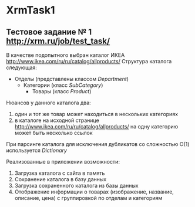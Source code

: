 # XrmTask1
## Тестовое задание № 1 http://xrm.ru/job/test_task/
В качестве подопытного выбран каталог ИКЕА http://www.ikea.com/ru/ru/catalog/allproducts/
Структура каталога следующая:
* Отделы (представлены классом *Department*)
  * Категории (класс *SubCategory*)
    * Товары (класс *Product*)

Нюансов у данного каталога два:
  1. один и тот же товар может находиться в нескольких категориях
  2. в каталоге на исходной странице http://www.ikea.com/ru/ru/catalog/allproducts/ на одну категорию может быть несколько ссылок

При парсинге каталога для исключения дубликатов со сложностью О(1) используется *Dictionary*

Реализованные в приложении возможности:
  1. Загрузка каталога с сайта в память
  2. Сохранение каталога в базу данных
  3. Загрузка сохраненного каталога из базы данных
  4. Отображение информации о товарах (изображение, название, описание, цена) с группировкой по отделам и категориям
  
